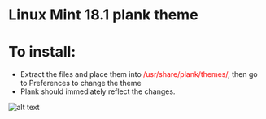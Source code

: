 # Linux Mint 18.1 plank theme

# To install:
- Extract the files and place them into <font color="red">/usr/share/plank/themes/</font>, then go to Preferences to change the theme 
- Plank should immediately reflect the changes.

![alt text](https://github.com/YannickNascimento/Numix-Theme-for-plank/blob/master/plankNumix.png?raw=true)
